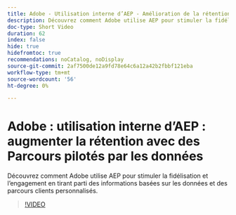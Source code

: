 ```yaml
---
title: Adobe - Utilisation interne d’AEP - Amélioration de la rétention avec les Parcours pilotés par les données
description: Découvrez comment Adobe utilise AEP pour stimuler la fidélisation et l’engagement en tirant parti des informations basées sur les données et des parcours clients personnalisés.
doc-type: Short Video
duration: 62
index: false
hide: true
hidefromtoc: true
recommendations: noCatalog, noDisplay
source-git-commit: 2af7500de12a9fd78e64c6a12a42b2fbbf121eba
workflow-type: tm+mt
source-wordcount: '56'
ht-degree: 0%

---
```



# Adobe : utilisation interne d’AEP : augmenter la rétention avec des Parcours pilotés par les données

Découvrez comment Adobe utilise AEP pour stimuler la fidélisation et l’engagement en tirant parti des informations basées sur les données et des parcours clients personnalisés.

<!-- 62_S655_3442541_61_adobes-internal-use-of-aep-driving-retention-with-datadriven-journeys -->
>[!VIDEO](https://video.tv.adobe.com/v/3458264/?learn=on&enablevpops=true)
